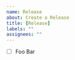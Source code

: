 ```yaml
---
name: Release
about: Create a Release
title: [Release]
labels: ""
assignees: ""
---
```


- [ ] Foo Bar
